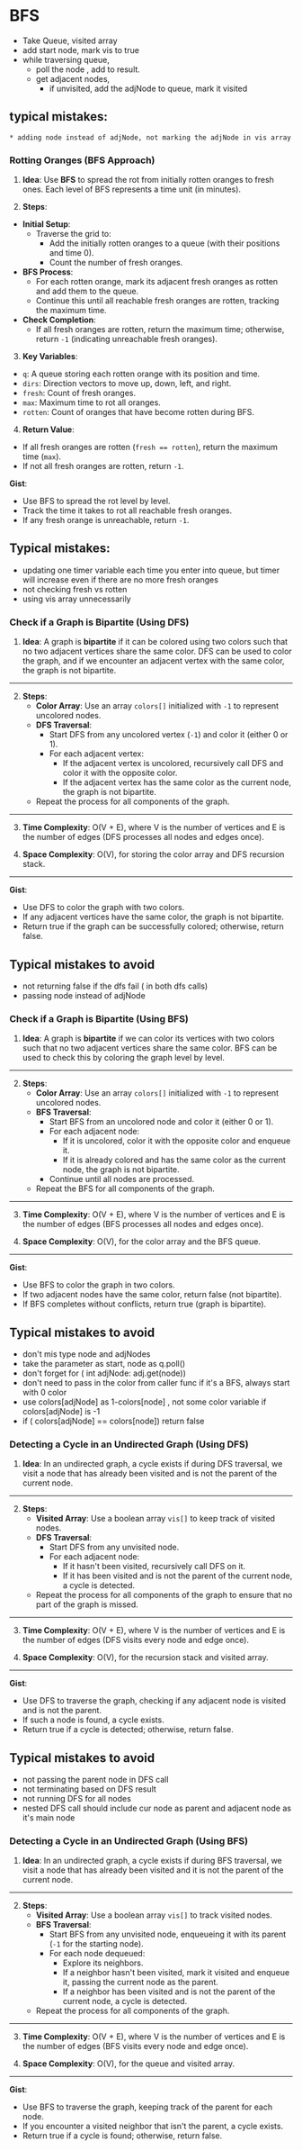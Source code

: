 # BFS
* Take Queue, visited array
* add start node, mark vis to true
* while traversing queue,
  * poll the node , add to result.
  * get adjacent nodes, 
    * if unvisited, add the adjNode to queue, mark it visited
## typical mistakes: 
    * adding node instead of adjNode, not marking the adjNode in vis array

### Rotting Oranges (BFS Approach)

1. **Idea**: Use **BFS** to spread the rot from initially rotten oranges to fresh ones. Each level of BFS represents a time unit (in minutes).

2. **Steps**:
  - **Initial Setup**:
    - Traverse the grid to:
      - Add the initially rotten oranges to a queue (with their positions and time 0).
      - Count the number of fresh oranges.
  - **BFS Process**:
    - For each rotten orange, mark its adjacent fresh oranges as rotten and add them to the queue.
    - Continue this until all reachable fresh oranges are rotten, tracking the maximum time.
  - **Check Completion**:
    - If all fresh oranges are rotten, return the maximum time; otherwise, return `-1` (indicating unreachable fresh oranges).

3. **Key Variables**:
  - `q`: A queue storing each rotten orange with its position and time.
  - `dirs`: Direction vectors to move up, down, left, and right.
  - `fresh`: Count of fresh oranges.
  - `max`: Maximum time to rot all oranges.
  - `rotten`: Count of oranges that have become rotten during BFS.

4. **Return Value**:
  - If all fresh oranges are rotten (`fresh == rotten`), return the maximum time (`max`).
  - If not all fresh oranges are rotten, return `-1`.

**Gist**:
- Use BFS to spread the rot level by level.
- Track the time it takes to rot all reachable fresh oranges.
- If any fresh orange is unreachable, return `-1`.

## Typical mistakes:
* updating one timer variable each time you enter into queue, but timer will increase even if there are no more fresh oranges
* not checking fresh vs rotten
* using vis array unnecessarily

### Check if a Graph is Bipartite (Using DFS)

1. **Idea**: A graph is **bipartite** if it can be colored using two colors such that no two adjacent vertices share the same color. DFS can be used to color the graph, and if we encounter an adjacent vertex with the same color, the graph is not bipartite.

---

2. **Steps**:
    - **Color Array**: Use an array `colors[]` initialized with `-1` to represent uncolored nodes.
    - **DFS Traversal**:
        - Start DFS from any uncolored vertex (`-1`) and color it (either 0 or 1).
        - For each adjacent vertex:
            - If the adjacent vertex is uncolored, recursively call DFS and color it with the opposite color.
            - If the adjacent vertex has the same color as the current node, the graph is not bipartite.
    - Repeat the process for all components of the graph.

---

3. **Time Complexity**: O(V + E), where V is the number of vertices and E is the number of edges (DFS processes all nodes and edges once).

4. **Space Complexity**: O(V), for storing the color array and DFS recursion stack.

---

**Gist**:
- Use DFS to color the graph with two colors.
- If any adjacent vertices have the same color, the graph is not bipartite.
- Return true if the graph can be successfully colored; otherwise, return false.

## Typical mistakes to avoid
* not returning false if the dfs fail ( in both dfs calls)
* passing node instead of adjNode

### Check if a Graph is Bipartite (Using BFS)

1. **Idea**: A graph is **bipartite** if we can color its vertices with two colors such that no two adjacent vertices share the same color. BFS can be used to check this by coloring the graph level by level.

---

2. **Steps**:
    - **Color Array**: Use an array `colors[]` initialized with `-1` to represent uncolored nodes.
    - **BFS Traversal**:
        - Start BFS from an uncolored node and color it (either 0 or 1).
        - For each adjacent node:
            - If it is uncolored, color it with the opposite color and enqueue it.
            - If it is already colored and has the same color as the current node, the graph is not bipartite.
        - Continue until all nodes are processed.
    - Repeat the BFS for all components of the graph.

---

3. **Time Complexity**: O(V + E), where V is the number of vertices and E is the number of edges (BFS processes all nodes and edges once).

4. **Space Complexity**: O(V), for the color array and the BFS queue.

---

**Gist**:
- Use BFS to color the graph in two colors.
- If two adjacent nodes have the same color, return false (not bipartite).
- If BFS completes without conflicts, return true (graph is bipartite).

## Typical mistakes to avoid
* don't mis type node and adjNodes
* take the parameter as start, node as q.poll()
* don't forget for ( int adjNode: adj.get(node))
* don't need to pass in the color from caller func if it's a BFS, always start with 0 color
* use colors[adjNode] as 1-colors[node] , not some color variable if colors[adjNode] is -1
* if ( colors[adjNode] == colors[node]) return false

### Detecting a Cycle in an Undirected Graph (Using DFS)

1. **Idea**: In an undirected graph, a cycle exists if during DFS traversal, we visit a node that has already been visited and is not the parent of the current node.

---

2. **Steps**:
    - **Visited Array**: Use a boolean array `vis[]` to keep track of visited nodes.
    - **DFS Traversal**:
        - Start DFS from any unvisited node.
        - For each adjacent node:
            - If it hasn't been visited, recursively call DFS on it.
            - If it has been visited and is not the parent of the current node, a cycle is detected.
    - Repeat the process for all components of the graph to ensure that no part of the graph is missed.

---

3. **Time Complexity**: O(V + E), where V is the number of vertices and E is the number of edges (DFS visits every node and edge once).

4. **Space Complexity**: O(V), for the recursion stack and visited array.

---

**Gist**:
- Use DFS to traverse the graph, checking if any adjacent node is visited and is not the parent.
- If such a node is found, a cycle exists.
- Return true if a cycle is detected; otherwise, return false.

## Typical mistakes to avoid
* not passing the parent node in DFS call 
* not terminating based on DFS result
* not running DFS for all nodes
* nested DFS call should include cur node as parent and adjacent node as it's main node

### Detecting a Cycle in an Undirected Graph (Using BFS)

1. **Idea**: In an undirected graph, a cycle exists if during BFS traversal, we visit a node that has already been visited and it is not the parent of the current node.

---

2. **Steps**:
    - **Visited Array**: Use a boolean array `vis[]` to track visited nodes.
    - **BFS Traversal**:
        - Start BFS from any unvisited node, enqueueing it with its parent (`-1` for the starting node).
        - For each node dequeued:
            - Explore its neighbors.
            - If a neighbor hasn't been visited, mark it visited and enqueue it, passing the current node as the parent.
            - If a neighbor has been visited and is not the parent of the current node, a cycle is detected.
    - Repeat the process for all components of the graph.

---

3. **Time Complexity**: O(V + E), where V is the number of vertices and E is the number of edges (BFS visits every node and edge once).

4. **Space Complexity**: O(V), for the queue and visited array.

---

**Gist**:
- Use BFS to traverse the graph, keeping track of the parent for each node.
- If you encounter a visited neighbor that isn't the parent, a cycle exists.
- Return true if a cycle is found; otherwise, return false.
